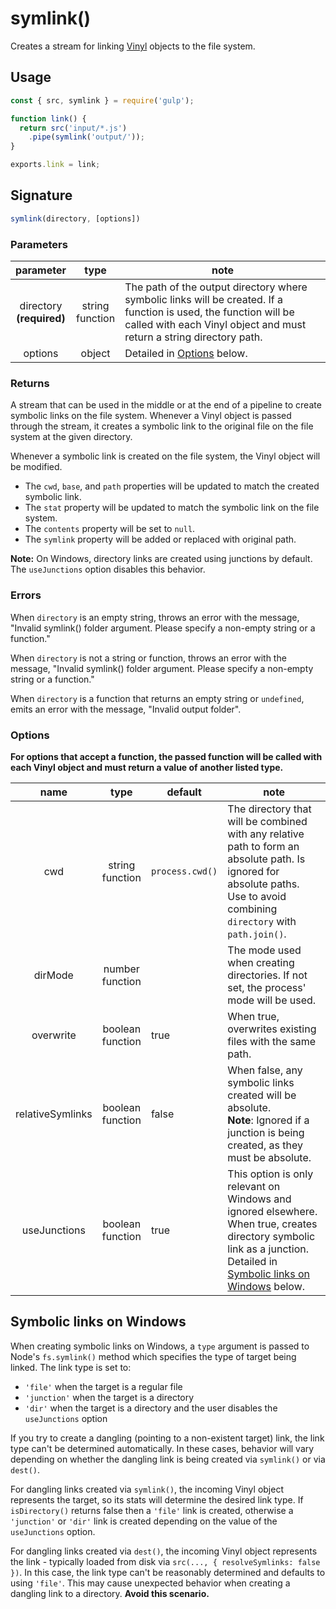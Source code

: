 <!-- front-matter
id: symlink
title: symlink()
hide_title: true
sidebar_label: symlink()
-->

# symlink()

Creates a stream for linking [Vinyl][vinyl-concepts] objects to the file system.

## Usage

```js
const { src, symlink } = require('gulp');

function link() {
  return src('input/*.js')
    .pipe(symlink('output/'));
}

exports.link = link;
```

## Signature

```js
symlink(directory, [options])
```

### Parameters

| parameter | type | note |
|:--------------:|:-----:|--------|
| directory<br />**(required)** | string<br />function | The path of the output directory where symbolic links will be created. If a function is used, the function will be called with each Vinyl object and must return a string directory path. |
| options | object | Detailed in [Options][options-section] below. |

### Returns

A stream that can be used in the middle or at the end of a pipeline to create symbolic links on the file system.
Whenever a Vinyl object is passed through the stream, it creates a symbolic link to the original file on the file system at the given directory.

Whenever a symbolic link is created on the file system, the Vinyl object will be modified.
* The `cwd`, `base`, and `path` properties will be updated to match the created symbolic link.
* The `stat` property will be updated to match the symbolic link on the file system.
* The `contents` property will be set to `null`.
* The `symlink` property will be added or replaced with original path.

**Note:** On Windows, directory links are created using junctions by default. The `useJunctions` option disables this behavior.


### Errors

When `directory` is an empty string, throws an error with the message, "Invalid symlink() folder argument. Please specify a non-empty string or a function."

When `directory` is not a string or function, throws an error with the message, "Invalid symlink() folder argument. Please specify a non-empty string or a function."

When `directory` is a function that returns an empty string or `undefined`, emits an error with the message, "Invalid output folder".

### Options

**For options that accept a function, the passed function will be called with each Vinyl object and must return a value of another listed type.**

| name | type | default | note |
|:-------:|:------:|-----------|-------|
| cwd | string<br />function | `process.cwd()` |The directory that will be combined with any relative path to form an absolute path. Is ignored for absolute paths. Use to avoid combining `directory` with `path.join()`. |
| dirMode | number<br />function | | The mode used when creating directories. If not set, the process' mode will be used. |
| overwrite | boolean<br />function | true | When true, overwrites existing files with the same path. |
| relativeSymlinks | boolean<br />function | false | When false, any symbolic links created will be absolute.<br />**Note**: Ignored if a junction is being created, as they must be absolute. |
| useJunctions | boolean<br />function | true | This option is only relevant on Windows and ignored elsewhere. When true, creates directory symbolic link as a junction. Detailed in [Symbolic links on Windows][symbolic-links-section] below. |

## Symbolic links on Windows

When creating symbolic links on Windows, a `type` argument is passed to Node's `fs.symlink()` method which specifies the type of target being linked. The link type is set to:
* `'file'` when the target is a regular file
* `'junction'` when the target is a directory
* `'dir'` when the target is a directory and the user disables the `useJunctions` option


If you try to create a dangling (pointing to a non-existent target) link, the link type can't be determined automatically. In these cases, behavior will vary depending on whether the dangling link is being created via `symlink()` or via `dest()`.

For dangling links created via `symlink()`, the incoming Vinyl object represents the target, so its stats will determine the desired link type. If `isDirectory()` returns false then a `'file'` link is created, otherwise a `'junction'` or `'dir'` link is created depending on the value of the `useJunctions` option.

For dangling links created via `dest()`, the incoming Vinyl object represents the link - typically loaded from disk via `src(..., { resolveSymlinks: false })`. In this case, the link type can't be reasonably determined and defaults to using `'file'`. This may cause unexpected behavior when creating a dangling link to a directory. **Avoid this scenario.**

[options-section]: #options
[symbolic-links-section]: #symbolic-links-on-windows
[vinyl-concepts]: ../api/concepts.md#vinyl
